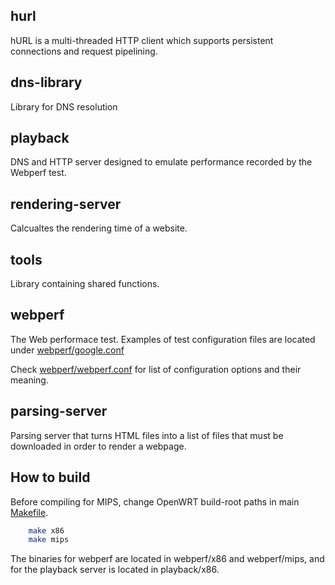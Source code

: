 hurl
---
hURL is a multi-threaded HTTP client which supports persistent connections and request pipelining.

dns-library
---
Library for DNS resolution

playback
---
DNS and HTTP server designed to emulate performance recorded by the Webperf test.

rendering-server
---
Calcualtes the rendering time of a website.

tools
---
Library containing shared functions.

webperf
---
The Web performace test.
Examples of test configuration files are located under [webperf/google.conf]

Check [webperf/webperf.conf] for list of configuration options and their meaning.

parsing-server
---
Parsing server that turns HTML files into a list of files that must be downloaded in order to render a webpage.



How to build
---
Before compiling for MIPS, change OpenWRT build-root paths in main [Makefile].

```sh
    make x86
    make mips
```

The binaries for webperf are located in webperf/x86 and webperf/mips, and for the playback server is located in playback/x86.

 [webperf/webperf.conf]:https://github.com/alemnew/tree/master/webperf/webperf.conf
 [webperf/google.conf]:https://github.com/alemnew/tree/master/webperf/google.conf
 [Makefile]:https://github.com/alemnew/wepr/blobe/master/Makefile

